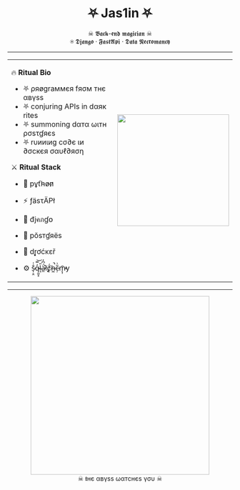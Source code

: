 <h1 align="center">⛧ Jas1in ⛧</h1>

<p align="center">
  ☠ 𝕭𝖆𝖈𝖐-𝖊𝖓𝖉 𝖒𝖆𝖌𝖎𝖈𝖎𝖆𝖓 ☠ <br/>
  ⍟ 𝕯𝖏𝖆𝖓𝖌𝖔 · 𝕱𝖆𝖘𝖙𝕬𝖕𝖎 · 𝕯𝖆𝖙𝖆 𝕹𝖊𝖈𝖗𝖔𝖒𝖆𝖓𝖈𝖞
</p>

---

<table>
  <tr>
    <td width="60%">
      
🔥 **Ritual Bio**  
- ⛧ ρяøgraммєя fяσм тнє αвүѕѕ  
- ⛧ conjuring APIs in dαяк rites  
- ⛧ summoning dαтα ωιтн ρσѕτɠяєѕ  
- ⛧ rυииιиg cσ∂є ιи ∂σcкєя σαυℓ∂яση  

⚔ **Ritual Stack**  
- 🐍 рұťh̵ø̴п̷  
- ⚡ ƒäѕτÄΡł  
- 🌿 đjคภɠ໐  
- 🐘 рŏѕтɠяëѕ  
- 🐳 dŗ͓͓͓ơćκεř  
- ⚙ s̷͎̠̯̐͑q̴̰̮̝̓̿͝l̶̘̎ä̷̼́͆̓l̸̨͛c̸͙̈́h̶͖͘̚є̴̦̋͗m̵̨̩̄̕у  

    </td>
    <td width="40%">
      <img src="https://i.imgur.com/HX4J5wz.png" width="250" />
    </td>
  </tr>
</table>

---

<p align="center">
  <img src="https://i.imgur.com/wHO6q9k.gif" width="400"/><br/>
  ☠ 𝖙нє αвүѕѕ ωαтcнєѕ үσυ ☠
</p>
